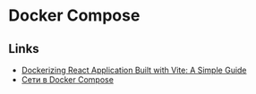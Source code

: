 # Docker Compose

## Links

- [Dockerizing React Application Built with Vite: A Simple Guide](https://thedkpatel.medium.com/dockerizing-react-application-built-with-vite-a-simple-guide-4c41eb09defa)
- [Сети в Docker Compose](https://rohanzi.gitlab.io/balberin-clouds/project/composenetworking/)